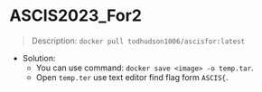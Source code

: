 # ASCIS2023_For2

> Description: `docker pull todhudson1006/ascisfor:latest`

- Solution:
  * You can use command: `docker save <image> -o temp.tar`.
  * Open `temp.ter` use text editor find flag form `ASCIS{`.

